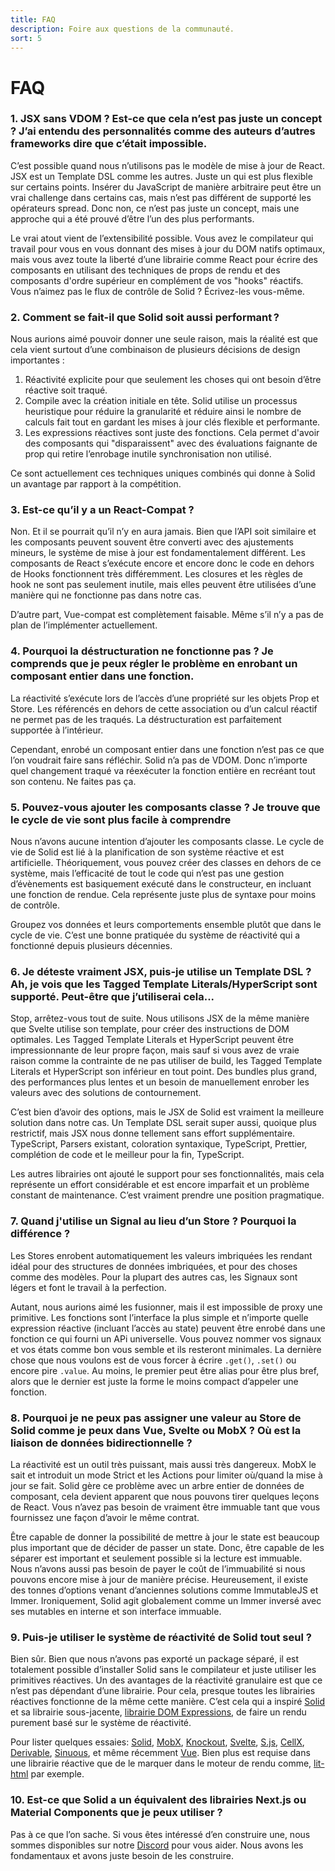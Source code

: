 ```yaml
---
title: FAQ
description: Foire aux questions de la communauté.
sort: 5
---
```


# FAQ

### 1. JSX sans VDOM ? Est-ce que cela n’est pas juste un concept ? J’ai entendu des personnalités comme des auteurs d’autres frameworks dire que c’était impossible.

C’est possible quand nous n’utilisons pas le modèle de mise à jour de React. JSX est un Template DSL comme les autres. Juste un qui est plus flexible sur certains points. Insérer du JavaScript de manière arbitraire peut être un vrai challenge dans certains cas, mais n’est pas différent de supporté les opérateurs spread. Donc non, ce n’est pas juste un concept, mais une approche qui a été prouvé d’être l’un des plus performants.

Le vrai atout vient de l’extensibilité possible. Vous avez le compilateur qui travail pour vous en vous donnant des mises à jour du DOM natifs optimaux, mais vous avez toute la liberté d’une librairie comme React pour écrire des composants en utilisant des techniques de props de rendu et des composants d'ordre supérieur en complément de vos "hooks" réactifs. Vous n’aimez pas le flux de contrôle de Solid ? Écrivez-les vous-même.

### 2. Comment se fait-il que Solid soit aussi performant ?

Nous aurions aimé pouvoir donner une seule raison, mais la réalité est que cela vient surtout d’une combinaison de plusieurs décisions de design importantes :

1. Réactivité explicite pour que seulement les choses qui ont besoin d’être réactive soit traqué.
2. Compile avec la création initiale en tête. Solid utilise un processus heuristique pour réduire la granularité et réduire ainsi le nombre de calculs fait tout en gardant les mises à jour clés flexible et performante.
3. Les expressions réactives sont juste des fonctions. Cela permet d'avoir des composants qui "disparaissent" avec des évaluations faignante de prop qui retire l’enrobage inutile synchronisation non utilisé.

Ce sont actuellement ces techniques uniques combinés qui donne à Solid un avantage par rapport à la compétition.

### 3. Est-ce qu’il y a un React-Compat ?

Non. Et il se pourrait qu’il n’y en aura jamais. Bien que l’API soit similaire et les composants peuvent souvent être converti avec des ajustements mineurs, le système de mise à jour est fondamentalement différent. Les composants de React s’exécute encore et encore donc le code en dehors de Hooks fonctionnent très différemment. Les closures et les règles de hook ne sont pas seulement inutile, mais elles peuvent être utilisées d’une manière qui ne fonctionne pas dans notre cas.

D’autre part, Vue-compat est complètement faisable. Même s’il n’y a pas de plan de l’implémenter actuellement.

### 4. Pourquoi la déstructuration ne fonctionne pas ? Je comprends que je peux régler le problème en enrobant un composant entier dans une fonction.

La réactivité s’exécute lors de l’accès d’une propriété sur les objets Prop et Store. Les référencés en dehors de cette association ou d’un calcul réactif ne permet pas de les traqués. La déstructuration est parfaitement supportée à l’intérieur.

Cependant, enrobé un composant entier dans une fonction n’est pas ce que l’on voudrait faire sans réfléchir. Solid n’a pas de VDOM. Donc n’importe quel changement traqué va réexécuter la fonction entière en recréant tout son contenu. Ne faites pas ça.

### 5. Pouvez-vous ajouter les composants classe ? Je trouve que le cycle de vie sont plus facile à comprendre

Nous n’avons aucune intention d’ajouter les composants classe. Le cycle de vie de Solid est lié à la planification de son système réactive et est artificielle. Théoriquement, vous pouvez créer des classes en dehors de ce système, mais l’efficacité de tout le code qui n’est pas une gestion d’évènements est basiquement exécuté dans le constructeur, en incluant une fonction de rendue. Cela représente juste plus de syntaxe pour moins de contrôle.

Groupez vos données et leurs comportements ensemble plutôt que dans le cycle de vie. C’est une bonne pratiquée du système de réactivité qui a fonctionné depuis plusieurs décennies.

### 6. Je déteste vraiment JSX, puis-je utilise un Template DSL ? Ah, je vois que les Tagged Template Literals/HyperScript sont supporté. Peut-être que j’utiliserai cela...

Stop, arrêtez-vous tout de suite. Nous utilisons JSX de la même manière que Svelte utilise son template, pour créer des instructions de DOM optimales. Les Tagged Template Literals et HyperScript peuvent être impressionnante de leur propre façon, mais sauf si vous avez de vraie raison comme la contrainte de ne pas utiliser de build, les Tagged Template Literals et HyperScript son inférieur en tout point. Des bundles plus grand, des performances plus lentes et un besoin de manuellement enrober les valeurs avec des solutions de contournement.

C’est bien d’avoir des options, mais le JSX de Solid est vraiment la meilleure solution dans notre cas. Un Template DSL serait super aussi, quoique plus restrictif, mais JSX nous donne tellement sans effort supplémentaire. TypeScript, Parsers existant, coloration syntaxique, TypeScript, Prettier, complétion de code et le meilleur pour la fin, TypeScript.

Les autres librairies ont ajouté le support pour ses fonctionnalités, mais cela représente un effort considérable et est encore imparfait et un problème constant de maintenance. C’est vraiment prendre une position pragmatique.

### 7. Quand j'utilise un Signal au lieu d’un Store ? Pourquoi la différence ?

Les Stores enrobent automatiquement les valeurs imbriquées les rendant idéal pour des structures de données imbriquées, et pour des choses comme des modèles. Pour la plupart des autres cas, les Signaux sont légers et font le travail à la perfection.

Autant, nous aurions aimé les fusionner, mais il est impossible de proxy une primitive. Les fonctions sont l’interface la plus simple et n’importe quelle expression réactive (incluant l’accès au state) peuvent être enrobé dans une fonction ce qui fourni un APi universelle. Vous pouvez nommer vos signaux et vos états comme bon vous semble et ils resteront minimales. La dernière chose que nous voulons est de vous forcer à écrire `.get()`, `.set()` ou encore pire `.value`. Au moins, le premier peut être alias pour être plus bref, alors que le dernier est juste la forme le moins compact d’appeler une fonction.

### 8. Pourquoi je ne peux pas assigner une valeur au Store de Solid comme je peux dans Vue, Svelte ou MobX ? Où est la liaison de données bidirectionnelle ?

La réactivité est un outil très puissant, mais aussi très dangereux. MobX le sait et introduit un mode Strict et les Actions pour limiter où/quand la mise à jour se fait. Solid gère ce problème avec un arbre entier de données de composant, cela devient apparent que nous pouvons tirer quelques leçons de React. Vous n’avez pas besoin de vraiment être immuable tant que vous fournissez une façon d’avoir le même contrat.

Être capable de donner la possibilité de mettre à jour le state est beaucoup plus important que de décider de passer un state. Donc, être capable de les séparer est important et seulement possible si la lecture est immuable. Nous n’avons aussi pas besoin de payer le coût de l’immuabilité si nous pouvons encore mise à jour de manière précise. Heureusement, il existe des tonnes d’options venant d’anciennes solutions comme ImmutableJS et Immer. Ironiquement, Solid agit globalement comme un Immer inversé avec ses mutables en interne et son interface immuable.

### 9. Puis-je utiliser le système de réactivité de Solid tout seul ?

Bien sûr. Bien que nous n’avons pas exporté un package séparé, il est totalement possible d’installer Solid sans le compilateur et juste utiliser les primitives réactives. Un des avantages de la réactivité granulaire est que ce n’est pas dépendant d’une librairie. Pour cela, presque toutes les librairies réactives fonctionne de la même cette manière. C’est cela qui a inspiré [Solid](https://github.com/solidjs/solid) et sa librairie sous-jacente, [librairie DOM Expressions](https://github.com/ryansolid/dom-expressions), de faire un rendu purement basé sur le système de réactivité.

Pour lister quelques essaies: [Solid](https://github.com/solidjs/solid), [MobX](https://github.com/mobxjs/mobx), [Knockout](https://github.com/knockout/knockout), [Svelte](https://github.com/sveltejs/svelte), [S.js](https://github.com/adamhaile/S), [CellX](https://github.com/Riim/cellx), [Derivable](https://github.com/ds300/derivablejs), [Sinuous](https://github.com/luwes/sinuous), et même récemment [Vue](https://github.com/vuejs/vue). Bien plus est requise dans une librairie réactive que de le marquer dans le moteur de rendu comme, [lit-html](https://github.com/Polymer/lit-html) par exemple.

### 10. Est-ce que Solid a un équivalent des librairies Next.js ou Material Components que je peux utiliser ?

Pas à ce que l’on sache. Si vous êtes intéressé d’en construire une, nous sommes disponibles sur notre [Discord](https://discord.com/invite/solidjs) pour vous aider. Nous avons les fondamentaux et avons juste besoin de les construire.